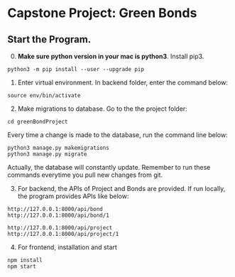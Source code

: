 # Capstone Project: Green Bonds

## Start the Program.
0. **Make sure python version in your mac is python3**. Install pip3.
```
python3 -m pip install --user --upgrade pip
```

1. Enter virtual environment.
In backend folder, enter the command below:
```
source env/bin/activate
```
2. Make migrations to database.
Go to the the project folder:
```
cd greenBondProject
```

Every time a change is made to the database, run the command line below:
```
python3 manage.py makemigrations
python3 manage.py migrate
```
Actually, the database will constantly update. Remember to run these commands everytime you pull new changes from git.

3. For backend, the APIs of Project and Bonds are provided. If run locally, the program provides APIs like below:

```
http://127.0.0.1:8000/api/bond
http://127.0.0.1:8000/api/bond/1

http://127.0.0.1:8000/api/project
http://127.0.0.1:8000/api/project/1
```
4. For frontend, installation and start
```
npm install
npm start
```
